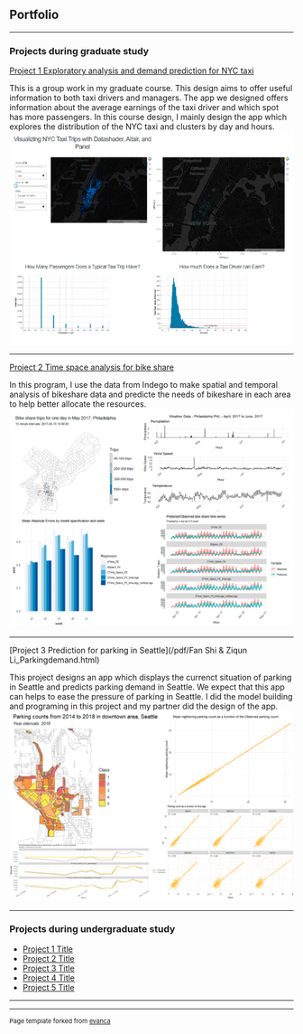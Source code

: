 ## Portfolio

---

### Projects during graduate study

[Project 1 Exploratory analysis and demand prediction for NYC taxi](https://xinyimsumyee.github.io/tanalyxi/)

This is a group work in my graduate course. This design aims to offer useful information to both taxi drivers and managers. The app we designed offers information about the average earnings of the taxi driver and which spot has more passengers. In this course design, I mainly design the app which explores the distribution of the NYC taxi and clusters by day and hours.
<img src="images/taxi.png?raw=true"/>

---
[Project 2 Time space analysis for bike share](/pdf/FanShi_bikeshare.html)

In this program, I use the data from Indego to make spatial and temporal analysis of bikeshare data and predicte the needs of bikeshare in each area to help better allocate the resources.
<img src="images/bikeshare.png?raw=true"/>

---
[Project 3 Prediction for parking in Seattle](/pdf/Fan Shi & Ziqun Li_Parkingdemand.html)

This project designs an app which displays the currenct situation of parking in Seattle and predicts parking demand in Seattle. We expect that this app can helps to ease the pressure of parking in Seattle. I did the model building and programing in this project and my partner did the design of the app.
<img src="images/parking.png?raw=true"/>

---

### Projects during undergraduate study

- [Project 1 Title](http://example.com/)
- [Project 2 Title](http://example.com/)
- [Project 3 Title](http://example.com/)
- [Project 4 Title](http://example.com/)
- [Project 5 Title](http://example.com/)

---




---
<p style="font-size:11px">Page template forked from <a href="https://github.com/evanca/quick-portfolio">evanca</a></p>
<!-- Remove above link if you don't want to attibute -->
